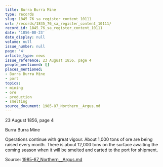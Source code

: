 ```yaml
---
title: Burra Burra Mine
type: records
slug: 1845_76_sa_register_content_10111
url: /records/1845_76_sa_register_content_10111/
record_id: 1845_76_sa_register_content_10111
date: '1856-08-23'
date_display: null
volume: null
issue_number: null
page: '4'
article_type: news
issue_reference: 23 August 1856, page 4
people_mentioned: []
places_mentioned:
- Burra Burra Mine
- port
topics:
- mining
- ore
- production
- smelting
source_document: 1985-87_Northern__Argus.md
---
```


23 August 1856, page 4

Burra Burra Mine

Operations continue with great vigour.  About 1,000 tons of ore are being raised every month.   There is about 12,000 tons on the surface awaiting the coming season when it will be smelted and carted to the port for shipment.

Source: [1985-87_Northern__Argus.md](/downloads/markdown/1985-87_Northern__Argus.md)
